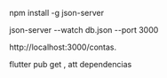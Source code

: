 npm install -g json-server

json-server --watch db.json --port 3000

http://localhost:3000/contas.

flutter pub get , att dependencias
